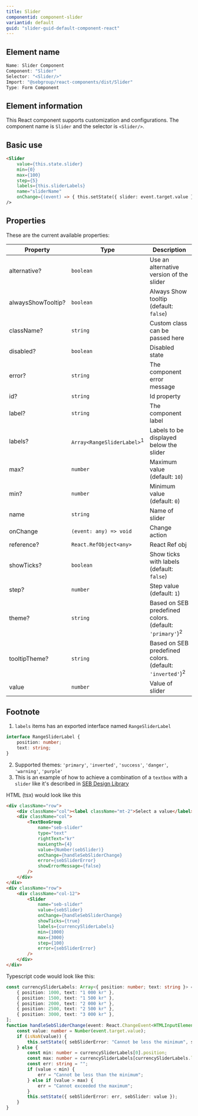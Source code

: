 ```yaml
---
title: Slider
componentid: component-slider
variantid: default
guid: "slider-guid-default-component-react"
---
```


## Element name

```javascript
Name: Slider Component
Component: "Slider"
Selector: "<Slider/>"
Import: "@sebgroup/react-components/dist/Slider"
Type: Form Component
```

## Element information

This React component supports customization and configurations. The component name is `Slider` and the selector is `<Slider/>`.

## Basic use

```html
<Slider
    value={this.state.slider}
    min={0}
    max={100}
    step={5}
    labels={this.sliderLabels}
    name="sliderName"
    onChange={(event) => { this.setState({ slider: event.target.value }); }}
/>
```

## Properties

These are the current available properties:

| Property           | Type                                  | Description                                                         |
| ------------------ | ------------------------------------- | ------------------------------------------------------------------- |
| alternative?       | `boolean`                             | Use an alternative version of the slider                            |
| alwaysShowTooltip? | `boolean`                             | Always Show tooltip (default: `false`)                              |
| className?         | `string`                              | Custom class can be passed here                                     |
| disabled?          | `boolean`                             | Disabled state                                                      |
| error?             | `string`                              | The component error message                                         |
| id?                | `string`                              | Id property                                                         |
| label?             | `string`                              | The component label                                                 |
| labels?            | `Array<RangeSliderLabel>`<sup>1</sup> | Labels to be displayed below the slider                             |
| max?               | `number`                              | Maximum value (default: `10`)                                       |
| min?               | `number`                              | Minimum value (default: `0`)                                        |
| name               | `string`                              | Name of slider                                                      |
| onChange           | `(event: any) => void`                | Change action                                                       |
| reference?         | `React.RefObject<any>`                | React Ref obj                                                       |
| showTicks?         | `boolean`                             | Show ticks with labels (default: `false`)                           |
| step?              | `number`                              | Step value (default: `1`)                                           |
| theme?             | `string`                              | Based on SEB predefined colors. (default: `'primary'`)<sup>2</sup>  |
| tooltipTheme?      | `string`                              | Based on SEB predefined colors. (default: `'inverted'`)<sup>2</sup> |
| value              | `number`                              | Value of slider                                                     |

## Footnote

1. `labels` items has an exported interface named `RangeSliderLabel`

```typescript
interface RangeSliderLabel {
    position: number;
    text: string;
}
```

2. Supported themes: `'primary'`, `'inverted'`, `'success'`, `'danger'`, `'warning'`, `'purple'`
3. This is an example of how to achieve a combination of a `textbox` with a `slider` like it's described in [SEB Design Library](https://designlibrary.sebgroup.com/components/slider/)

HTML (tsx) would look like this

```html
<div className="row">
    <div className="col"><label className="mt-2">Select a value</label></div>
    <div className="col">
        <TextBoxGroup
            name="seb-slider"
            type="text"
            rightText="kr"
            maxLength={4}
            value={Number(sebSlider)}
            onChange={handleSebSliderChange}
            error={sebSliderError}
            showErrorMessage={false}
        />
    </div>
</div>
<div className="row">
    <div className="col-12">
        <Slider
            name="seb-slider"
            value={sebSlider}
            onChange={handleSebSliderChange}
            showTicks={true}
            labels={currencySliderLabels}
            min={1000}
            max={3000}
            step={100}
            error={sebSliderError}
        />
    </div>
</div>
```

Typescript code would look like this:

```typescript
const currencySliderLabels: Array<{ position: number; text: string }> = [
    { position: 1000, text: "1 000 kr" },
    { position: 1500, text: "1 500 kr" },
    { position: 2000, text: "2 000 kr" },
    { position: 2500, text: "2 500 kr" },
    { position: 3000, text: "3 000 kr" },
];
function handleSebSliderChange(event: React.ChangeEvent<HTMLInputElement>): void {
    const value: number = Number(event.target.value);
    if (isNaN(value)) {
        this.setState({ sebSliderError: "Cannot be less the minimum", sebSlider: 0 });
    } else {
        const min: number = currencySliderLabels[0].position;
        const max: number = currencySliderLabels[currencySliderLabels.length - 1].position;
        const err: string = "";
        if (value < min) {
            err = "Cannot be less than the minimum";
        } else if (value > max) {
            err = "Cannot exceeded the maximum";
        }
        this.setState({ sebSliderError: err, sebSlider: value });
    }
}
```
